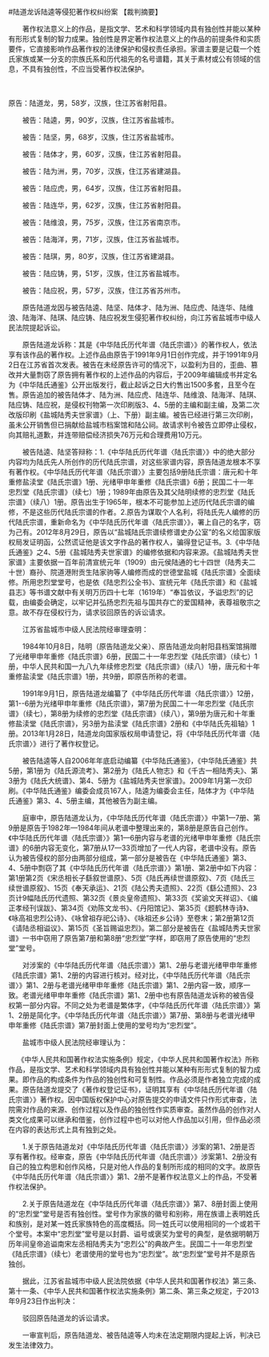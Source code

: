 #陆道龙诉陆逵等侵犯著作权纠纷案 
【裁判摘要】

　　著作权法意义上的作品，是指文学、艺术和科学领域内具有独创性并能以某种有形形式复制的智力成果。独创性是界定著作权法意义上的作品的前提条件和实质要件，它直接影响作品著作权的法律保护和侵权责任承担。家谱主要是记载一个姓氏家族或某一分支的宗族氏系和历代祖先的名号谱籍，其关于素材或公有领域的信息，不具有独创性，不应当受著作权法保护。

　　

原告：陆道龙，男，58岁，汉族，住江苏省射阳县。

　　被告：陆逵，男，90岁，汉族，住江苏省盐城市。

　　被告：陆坚，男，68岁，汉族，住江苏省盐城市。

　　被告：陆体才，男，60岁，汉族，住江苏省射阳县。

　　被告：陆为洲，男，70岁，汉族，住江苏省建湖县。

　　被告：陆应虎，男，64岁，汉族，住江苏省射阳县。

　　被告：陆连华，男，62岁，汉族，住江苏省射阳县。

　　被告：陆维浪，男，75岁，汉族，住江苏省南京市。

　　被告：陆海洋，男，71岁，汉族，住江苏省盐城市。

　　被告：陆琪，男，80岁，汉族，住江苏省建湖县。

　　被告：陆应铸，男，51岁，汉族，住江苏省盐城市。

　　被告：陆应祝，男，57岁，汉族，住江苏省苏州市。

　　原告陆道龙因与被告陆逵、陆坚、陆体才、陆为洲、陆应虎、陆连华、陆维浪、陆海洋、陆琪、陆应铸、陆应祝发生侵犯著作权纠纷，向江苏省盐城市中级人民法院提起诉讼。

　　原告陆道龙诉称：其是《中华陆氏历代年谱〈陆氏宗谱〉》的著作权人，依法享有该作品的著作权。上述作品由原告于1991年9月1日创作完成，并于1991年9月2日在江苏省首次发表。被告在未经原告许可的情况下，以盈利为目的，歪曲、篡改并大量剽窃了原告拥有著作权的上述作品的内容后，于2009年编辑成书并定名为《中华陆氏通鉴》公开出版发行，截止起诉之日大约售出1500多套，且至今在售。原告追加的被告陆体才、陆为洲、陆应虎、陆连华、陆维浪、陆海洋、陆琪、陆应铸、陆应祝，是侵权刊物第一次印刷版3、4、5册的主编和副主编，及第二次改版印刷《盐城陆秀夫世家谱》（上、下册）副主编。被告已经进行第三次印刷，虽未公开销售但已捐献给盐城市档案馆和陆公祠。故请求判令被告立即停止侵权，向其赔礼道歉，并连带赔偿经济损失76万元和合理费用10万元。

　　被告陆逵、陆坚答辩称：1.《中华陆氏历代年谱〈陆氏宗谱〉》中的绝大部分内容均为陆氏先人所创作的历代陆氏宗谱，对这些家谱内容，原告陆道龙根本不享有著作权。《中华陆氏历代年谱〈陆氏宗谱〉》主要包括9册陆氏宗谱：唐元和十年重修盐渎堂《陆氏宗谱》1册、光绪甲申年重修《陆氏宗谱》6册；民国二十一年忠烈堂《陆氏宗谱》（续七）1册；1989年由原告及其父陆明续修的忠烈堂《陆氏宗谱》（续八）1册。原告出生于1965年，根本不可能参加上述历代陆氏宗谱的编修，不是这些历代陆氏宗谱的作者。2.原告为谋取个人名利，将陆氏先人编修的历代陆氏宗谱，重新命名为《中华陆氏历代年谱〈陆氏宗谱〉》，署上自己的名字，窃为己有。2012年8月29日，原告以“盐城陆氏宗谱续修谱史办公室”的名义给国家版权局发证明函，公然谎证他是该文字作品的著作权人，骗得登记证书。3.《中华陆氏通鉴》之4、5册《盐城陆秀夫世家谱》的编修依据和内容来源。《盐城陆秀夫世家谱》主要依据一百年前清宣统元年（1909）由元侯陆通的七十四世（陆秀夫二十世）裔孙、院道港附贡生陆家驹等人编修而成的世德堂盐城《陆氏宗谱》全面续修。所用忠烈堂堂号，也是依《陆忠烈公全书》、宣统元年《陆氏宗谱》和《盐城县志》等书谱文献中有关明万历四十七年（1619年）“奉旨依议，予谥忠烈”的记载，由编委会确定，以牢记并弘扬忠烈先祖与国共存亡的爱国精神，表尊祖敬宗之意。故不存在侵权行为，请求驳回原告的诉讼请求。

　　江苏省盐城市中级人民法院经审理查明：

　　1984年10月8日，陆明（原告陆道龙父亲）、原告陆道龙向射阳县档案馆捐赠了光绪甲申年重修《陆氏宗谱》6册，民国二十一年忠烈堂《陆氏宗谱》（续七）1册，中华人民共和国一九八九年续修忠烈堂《陆氏宗谱》（续八）1册，唐元和十年重修盐渎堂《陆氏宗谱》1册，共9册，即原告所称的老谱。

　　1991年9月1日，原告陆道龙编纂了《中华陆氏历代年谱〈陆氏宗谱〉》12册，第1--6册为光绪甲申年重修《陆氏宗谱》，第7册为民国二十一年忠烈堂《陆氏宗谱》（续七），第8册为续修的忠烈堂《陆氏宗谱》（续八），第9册为唐元和十年重修盐渎堂《陆氏宗谱》，另3册为盐渎堂《陆氏宗谱》2册和《中华陆氏先祖轴》1册。2013年1月28日，陆道龙向国家版权局申请登记，将《中华陆氏历代年谱〈陆氏宗谱〉》进行了著作权登记。

　　被告陆逵等人自2006年年底启动编纂《中华陆氏通鉴》，《中华陆氏通鉴》共5册，第1册为《陆氏源流考》、第2册为《陆氏人物志》和《千古一相陆秀夫》、第3册为《陆氏大统谱》、第4、5册为《盐城陆秀夫世家谱》。2009年1月第一次印刷。《中华陆氏通鉴》编委会成员167人，陆逵为编委会主任，陆体才为《中华陆氏通鉴》第3、4、5册主编，其他被告为副主编。

　　庭审中，原告陆道龙认为，《中华陆氏历代年谱〈陆氏宗谱〉》中第1—7册、第9册是原告于1982年—1984年间从老谱中整理出来的，第8册是原告自己创作。《中华陆氏历代年谱〈陆氏宗谱〉》第1—6册内容与老谱的光绪甲申年重修《陆氏宗谱》的6册内容无变化，第7册从17—33页增加了一代人内容，老谱中没有。原告认为被告侵权的部分由两部分组成，第一部分是被告在《中华陆氏通鉴》第3、4、5册中剽窃了其《中华陆氏历代年谱〈陆氏宗谱〉》第1册、第2册中如下内容：第1册第2页《宋丞相长子繇叙世谱原》、5页《陆氏再续世谱原叙》、7页《陆氏三续世谱原叙》、15页《奉天承运》、21页《陆公秀夫遗照》、22页《繇公遗照》、23页计9幅陆氏历代遗照、第32页《景炎皇帝遗照》、第33页《奖谕文天祥诏》、《编正孝经刊误跋》、第34页《劝陈文龙书》、《丹阳馆记》、第35页《题鹤林寺诗》、《咏高祖忠烈公诗》、《咏曾祖存祀公诗》、《咏祖还乡公诗》至卷末；第2册第12页《请陆丞相谥议》、第15页《圣旨赐谥忠烈》。第二部分是被告在《盐城陆秀夫世家谱》一书中窃用了原告第7册和第8册“忠烈堂”字样，即窃用了原告使用的“忠烈堂”堂号。

　　对涉案的《中华陆氏历代年谱〈陆氏宗谱〉》第1、2册与老谱光绪甲申年重修《陆氏宗谱》第1、2册的内容进行核对。经对比，《中华陆氏历代年谱〈陆氏宗谱〉》第1、2册与老谱光绪甲申年重修《陆氏宗谱》第1、2册内容一致，顺序一致。老谱光绪甲申年重修《陆氏宗谱》第1、2册中也有原告陆道龙诉称的被告侵权第一部分内容。不同之处为老谱是繁体字，《中华陆氏历代年谱〈陆氏宗谱〉》第1、2册是简化字。《中华陆氏历代年谱〈陆氏宗谱〉》第7册、第8册与老谱光绪甲申年重修《陆氏宗谱》第7册封面上使用的堂号均为“忠烈堂”。

　　盐城市中级人民法院经审理认为：

　 《中华人民共和国著作权法实施条例》规定，《中华人民共和国著作权法》所称作品，是指文学、艺术和科学领域内具有独创性并能以某种有形形式复制的智力成果。即作品的构成条件为作品的独创性和可复制性。作品必须是作者独立完成的成果。原告陆道龙提交了《著作权登记证书》，证明其享有《中华陆氏历代年谱〈陆氏宗谱〉》著作权。因中国版权保护中心对原告提交的申请文件只作形式审查，法院需对作品的来源、创作过程以及作品的独创性作实质审查。虽然作品的创作对人类文化成果可以继承和借鉴，创作过程中也可以对他人作品加以引用，但作品必须在内容的表达形式上具有独到之处。

　　1.关于原告陆道龙对《中华陆氏历代年谱〈陆氏宗谱〉》涉案的第1、2册是否享有著作权。经审查，原告《中华陆氏历代年谱〈陆氏宗谱〉》涉案第1、2册没有自己的独立构思和创作风格，只是对他人作品的复制所形成的相同的文字。故原告《中华陆氏历代年谱〈陆氏宗谱〉》第1、2册不是著作权法意义上的作品，不受著作权法保护。

　　2.关于原告陆道龙在《中华陆氏历代年谱〈陆氏宗谱〉》第7、8册封面上使用的“忠烈堂”堂号是否有独创性。堂号作为家族的徽号和别称，用在族谱上表明姓氏和族别，是对某一姓氏家族特色的高度概括。同一姓氏可以使用相同的一个或若干个堂号。本案中“忠烈堂”堂号是以封爵、谥号或褒奖为堂号的典型，是依据明朝万历年间皇帝追谥南宋左丞相陆秀夫为“忠烈公”的典故产生。民国二十一年忠烈堂《陆氏宗谱》（续七）老谱使用的堂号也为“忠烈堂”。故“忠烈堂”堂号并不是原告独创。

　　据此，江苏省盐城市中级人民法院依据《中华人民共和国著作权法》第三条、第十一条、《中华人民共和国著作权法实施条例》第二条、第三条之规定，于2013年9月23日作出判决：

　　驳回原告陆道龙的诉讼请求。

　　一审宣判后，原告陆道龙、被告陆逵等人均未在法定期限内提起上诉，判决已发生法律效力。


